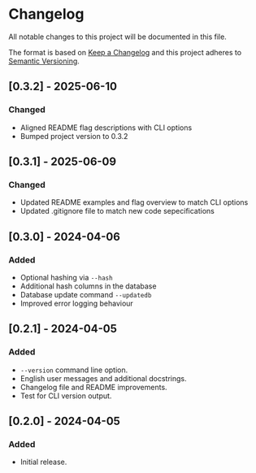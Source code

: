 # Changelog

All notable changes to this project will be documented in this file.

The format is based on [Keep a Changelog](https://keepachangelog.com/en/1.1.0/)
and this project adheres to [Semantic Versioning](https://semver.org/spec/v2.0.0.html).

## [0.3.2] - 2025-06-10
### Changed
- Aligned README flag descriptions with CLI options
- Bumped project version to 0.3.2

## [0.3.1] - 2025-06-09
### Changed
- Updated README examples and flag overview to match CLI options
- Updated .gitignore file to match new code sepecifications

## [0.3.0] - 2024-04-06
### Added
- Optional hashing via `--hash`
- Additional hash columns in the database
- Database update command `--updatedb`
- Improved error logging behaviour

## [0.2.1] - 2024-04-05
### Added
- `--version` command line option.
- English user messages and additional docstrings.
- Changelog file and README improvements.
- Test for CLI version output.

## [0.2.0] - 2024-04-05
### Added
- Initial release.
